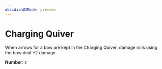 ```yaml
---
obsidianUIMode: preview
---
```

# Charging Quiver

When arrows for a bow are kept in the Charging Quiver, damage rolls using the bow deal +2 damage.

**Number**: `3`